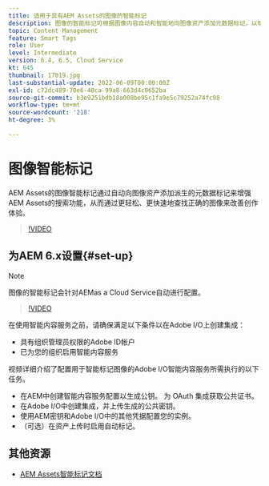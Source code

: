 ```yaml
---
title: 适用于具有AEM Assets的图像的智能标记
description: 图像的智能标记可根据图像内容自动和智能地向图像资产添加元数据标记，以增强AEM搜索功能。
topic: Content Management
feature: Smart Tags
role: User
level: Intermediate
version: 6.4, 6.5, Cloud Service
kt: 645
thumbnail: 17019.jpg
last-substantial-update: 2022-06-09T00:00:00Z
exl-id: c72dc489-70e6-48ca-99a8-663d4c0652ba
source-git-commit: b3e9251bdb18a008be95c1fa9e5c79252a74fc98
workflow-type: tm+mt
source-wordcount: '218'
ht-degree: 3%

---
```


# 图像智能标记

AEM Assets的图像智能标记通过自动向图像资产添加派生的元数据标记来增强AEM Assets的搜索功能，从而通过更轻松、更快速地查找正确的图像来改善创作体验。

>[!VIDEO](https://video.tv.adobe.com/v/17019?quality=12&learn=on)

## 为AEM 6.x设置{#set-up}

>[!NOTE]
> 图像的智能标记会针对AEMas a Cloud Service自动进行配置。

>[!VIDEO](https://video.tv.adobe.com/v/17023?quality=12&learn=on)

在使用智能内容服务之前，请确保满足以下条件以在Adobe I/O上创建集成：

* 具有组织管理员权限的Adobe ID帐户
* 已为您的组织启用智能内容服务

视频详细介绍了配置用于智能标记图像的Adobe I/O智能内容服务所需执行的以下任务。

* 在AEM中创建智能内容服务配置以生成公钥。 为 OAuth 集成获取公共证书。
* 在Adobe I/O中创建集成，并上传生成的公共密钥。
* 使用AEM密钥和Adobe I/O中的其他凭据配置您的实例。
* （可选）在资产上传时启用自动标记。

## 其他资源

* [AEM Assets智能标记文档](https://experienceleague.adobe.com/docs/experience-manager-cloud-service/assets/manage/smart-tags.html)
